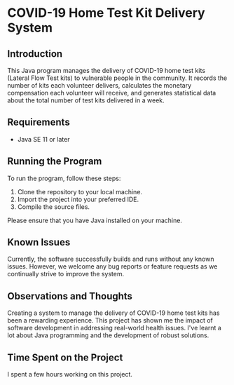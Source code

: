 # COVID-19 Home Test Kit Delivery System

## Introduction
This Java program manages the delivery of COVID-19 home test kits (Lateral Flow Test kits) to vulnerable people in the community. It records the number of kits each volunteer delivers, calculates the monetary compensation each volunteer will receive, and generates statistical data about the total number of test kits delivered in a week.

## Requirements
- Java SE 11 or later

## Running the Program
To run the program, follow these steps:

1. Clone the repository to your local machine.
2. Import the project into your preferred IDE.
3. Compile the source files.

Please ensure that you have Java installed on your machine.

## Known Issues
Currently, the software successfully builds and runs without any known issues. However, we welcome any bug reports or feature requests as we continually strive to improve the system.

## Observations and Thoughts
Creating a system to manage the delivery of COVID-19 home test kits has been a rewarding experience. This project has shown me the impact of software development in addressing real-world health issues. I've learnt a lot about Java programming and the development of robust solutions.

## Time Spent on the Project
I spent a few hours working on this project.
